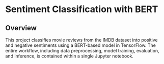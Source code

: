 # Sentiment Classification with BERT
## Overview
This project classifies movie reviews from the IMDB dataset into positive and negative sentiments using a BERT-based model in TensorFlow. The entire workflow, including data preprocessing, model training, evaluation, and inference, is contained within a single Jupyter notebook.